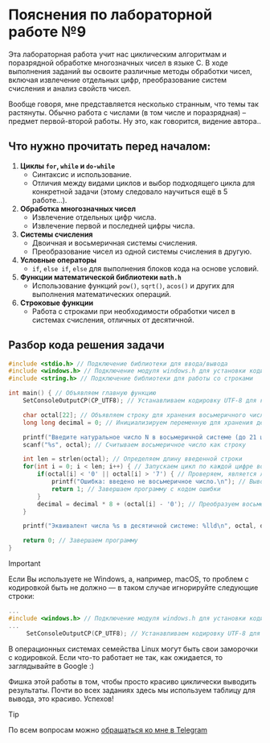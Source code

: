 # Пояснения по лабораторной работе №9

Эта лабораторная работа учит нас циклическим алгоритмам и поразрядной обработке многозначных чисел в языке C. В ходе выполнения заданий вы освоите различные методы обработки чисел, включая извлечение отдельных цифр, преобразование систем счисления и анализ свойств чисел.

Вообще говоря, мне представляется несколько странным, что темы так растянуты. Обычно работа с числами (в том числе и поразрядная) – предмет первой-второй работы. Ну это, как говорится, видение автора..

## Что нужно прочитать перед началом:
1. **Циклы `for`, `while` и `do-while`**
   - Синтаксис и использование.
   - Отличия между видами циклов и выбор подходящего цикла для конкретной задачи (этому следовало научиться ещё в 5 работе...).
2. **Обработка многозначных чисел**
   - Извлечение отдельных цифр числа.
   - Извлечение первой и последней цифры числа.
3. **Системы счисления**
   - Двоичная и восьмеричная системы счисления.
   - Преобразование чисел из одной системы счисления в другую.
4. **Условные операторы**
   - `if`, `else if`, `else` для выполнения блоков кода на основе условий.
5. **Функции математической библиотеки `math.h`**
   - Использование функций `pow()`, `sqrt()`, `acos()` и других для выполнения математических операций.
6. **Строковые функции**
   - Работа с строками при необходимости обработки чисел в системах счисления, отличных от десятичной.


## Разбор кода решения задачи

```c
#include <stdio.h> // Подключение библиотеки для ввода/вывода
#include <windows.h> // Подключение модуля windows.h для установки кодировки вывода
#include <string.h> // Подключение библиотеки для работы со строками

int main() { // Объявляем главную функцию
    SetConsoleOutputCP(CP_UTF8); // Устанавливаем кодировку UTF-8 для корректного отображения русских символов

    char octal[22]; // Объявляем строку для хранения восьмеричного числа (до 21 цифры)
    long long decimal = 0; // Инициализируем переменную для хранения десятичного эквивалента

    printf("Введите натуральное число N в восьмеричной системе (до 21 цифры): "); // Запрашиваем ввод восьмеричного числа
    scanf("%s", octal); // Считываем восьмеричное число как строку

    int len = strlen(octal); // Определяем длину введенной строки
    for(int i = 0; i < len; i++) { // Запускаем цикл по каждой цифре восьмеричного числа
        if(octal[i] < '0' || octal[i] > '7') { // Проверяем, является ли символ цифрой от '0' до '7'
            printf("Ошибка: введено не восьмеричное число.\n"); // Выводим сообщение об ошибке при некорректном вводе
            return 1; // Завершаем программу с кодом ошибки
        }
        decimal = decimal * 8 + (octal[i] - '0'); // Преобразуем восьмеричную цифру в десятичную и добавляем к общей сумме
    }

    printf("Эквивалент числа %s в десятичной системе: %lld\n", octal, decimal); // Выводим результат преобразования

    return 0; // Завершаем программу
}
```

> [!IMPORTANT]
> Если Вы используете не Windows, а, например, macOS, то проблем с кодировкой быть не должно — в таком случае игнорируйте следующие строки:
> ```c
> ...
> #include <windows.h> // Подключение модуля windows.h для установки кодировки вывода
> ...
>      SetConsoleOutputCP(CP_UTF8); // Устанавливаем кодировку UTF-8 для вывода в консоли русских символов: иначе будут иероглифы
> ```
>
> В операционных системах семейства Linux могут быть свои заморочки с кодировкой. Если что-то работает не так, как ожидается, то заглядывайте в Google :)

Фишка этой работы в том, чтобы просто красиво циклически выводить результаты. Почти во всех заданиях здесь мы используем таблицу для вывода, это красиво. Успехов!

> [!TIP]
> По всем вопросам можно [обращаться ко мне в Telegram](https://t.me/plunkzy)